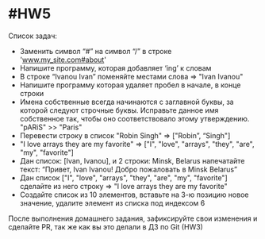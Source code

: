 # #HW5

Список задач:

- Заменить символ “#” на символ “/” в строке 'www.my_site.com#about'
- Напишите программу, которая добавляет ‘ing’ к словам
- В строке “Ivanou Ivan” поменяйте местами слова => "Ivan Ivanou"
- Напишите программу которая удаляет пробел в начале, в конце строки
- Имена собственные всегда начинаются с заглавной буквы, за которой следуют строчные буквы. Исправьте данное имя собственное так, чтобы оно соответствовало этому утверждению. "pARiS" >> "Paris"
- Перевести строку в список "Robin Singh" => ["Robin”, “Singh"]
- "I love arrays they are my favorite" => ["I", "love", "arrays", "they", "are", "my", "favorite"]
- Дан список: [Ivan, Ivanou], и 2 строки: Minsk, Belarus напечатайте текст: “Привет, Ivan Ivanou! Добро пожаловать в Minsk Belarus”
- Дан список ["I", "love", "arrays", "they", "are", "my", "favorite"] сделайте из него строку => "I love arrays they are my favorite"
- Создайте список из 10 элементов, вставьте на 3-ю позицию новое значение, удалите элемент из списка под индексом 6

После выполнения домашнего задания, зафиксируйте свои изменения и сделайте PR, так же как вы это делали в ДЗ по Git (HW3)
